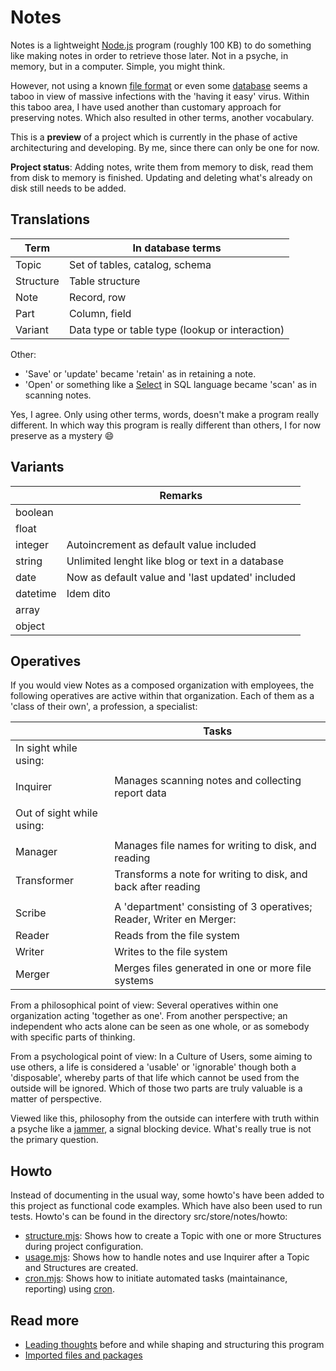 # Notes

Notes is a lightweight [Node.js](https://en.wikipedia.org/wiki/Node.js) program (roughly 100 KB) to do something like making notes in order to retrieve those later. Not in a psyche, in memory, but in a computer. Simple, you might think.

However, not using a known [file format](https://en.wikipedia.org/wiki/File_format) or even some [database](https://en.wikipedia.org/wiki/Database) seems a taboo in view of massive infections with the 'having it easy' virus. Within this taboo area, I have used another than customary approach for preserving notes. Which also resulted in other terms, another vocabulary.

This is a **preview** of a project which is currently in the phase of active architecturing and developing. By me, since there can only be one for now.

**Project status**: Adding notes, write them from memory to disk, read them from disk to memory is finished. Updating and deleting what's already on disk still needs to be added.

## Translations

| Term             | In database terms                                     |
| ---------------- | ----------------------------------------------------- |
| Topic            | Set of tables, catalog, schema                        |
| Structure        | Table structure                                       |
| Note             | Record, row                                           |
| Part             | Column, field                                         |
| Variant          | Data type or table type (lookup or interaction)       |


Other:
+ 'Save' or 'update' became 'retain' as in retaining a note.
+ 'Open' or something like a [Select](https://en.wikipedia.org/wiki/Select_%28SQL%29) in SQL language became 'scan' as in scanning notes.

Yes, I agree. Only using other terms, words, doesn't make a program really different. In which way this program is really different than others, I for now preserve as a mystery 😄


## Variants

|                  | Remarks                                               |
| ---------------- | ----------------------------------------------------- |
| boolean          |                                                       |
| float            |                                                       |
| integer          | Autoincrement as default value included               |
| string           | Unlimited lenght like blog or text in a database      |
| date             | Now as default value and 'last updated' included      |
| datetime         | Idem dito                                             |
| array            |                                                       |
| object           |                                                       |


## Operatives

If you would view Notes as a composed organization with employees, the following operatives are active within that organization. Each of them as a 'class of their own', a profession, a specialist:

|                  | Tasks                                                                |
| ---------------- | -------------------------------------------------------------------- |
| In sight while using:                                                                   |
|                                                                                         |
| Inquirer         | Manages scanning notes and collecting report data                    |
|                                                                                         |
| Out of sight while using:                                                               |
|                                                                                         |
| Manager          | Manages file names for writing to disk, and reading                  |
| Transformer      | Transforms a note for writing to disk, and back after reading        |
|                                                                                         |
| Scribe           | A 'department' consisting of 3 operatives; Reader, Writer en Merger: |
| Reader           | Reads from the file system                                           |
| Writer           | Writes to the file system                                            |
| Merger           | Merges files generated in one or more file systems                   |


From a philosophical point of view: Several operatives within one organization acting 'together as one'. From another perspective; an independent who acts alone can be seen as one whole, or as somebody with specific parts of thinking.

From a psychological point of view: In a Culture of Users, some aiming to use others, a life is considered a 'usable' or 'ignorable' though both a 'disposable', whereby parts of that life which cannot be used from the outside will be ignored. Which of those two parts are truly valuable is a matter of perspective.

Viewed like this, philosophy from the outside can interfere with truth within a psyche like a [jammer](https://en.wikipedia.org/wiki/Jammer), a signal blocking device. What's really true is not the primary question.


## Howto

Instead of documenting in the usual way, some howto's have been added to this project as functional code examples. Which have also been used to run tests. Howto's can be found in the directory src/store/notes/howto:

+ [structure.mjs](./src/store/notes/howto/structure.mjs): Shows how to create a Topic with one or more Structures during project configuration.
+ [usage.mjs](./src/store/notes/howto/usage.mjs): Shows how to handle notes and use Inquirer after a Topic and Structures are created.
+ [cron.mjs](./src/store/notes/howto/cron.mjs): Shows how to initiate automated tasks (maintainance, reporting) using [cron](https://en.wikipedia.org/wiki/Cron).


## Read more
+ [Leading thoughts](./docs/leading-thoughts.md) before and while shaping and structuring this program
+ [Imported files and packages](./docs/imported-files-and-packages.md)
